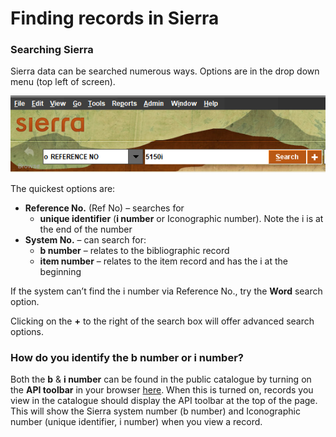 # Finding records in Sierra

### Searching Sierra

Sierra data can be searched numerous ways. Options are in the drop down menu (top left of screen).&#x20;

<img src="../../../.gitbook/assets/image (1).png" alt="" data-size="original">

The quickest options are:

* **Reference No.** (Ref No) – searches for
  * **unique identifier** (**i number** or Iconographic number). Note the i is at the end of the number
* **System No.** – can search for:
  * **b number** – relates to the bibliographic record
  * **item number** – relates to the item record and has the i at the beginning

If the system can’t find the i number via Reference No., try the **Word** search option.

Clicking on the **+** to the right of the search box will offer advanced search options.

### **How do you identify the b number or i number?**

Both the **b** & **i number** can be found in the public catalogue by turning on the **API toolbar** in your browser [here](https://dash.wellcomecollection.org/toggles/). When this is turned on, records you view in the catalogue should display the API toolbar at the top of the page. This will show the Sierra system number (b number) and Iconographic number (unique identifier, i number) when you view a record.
